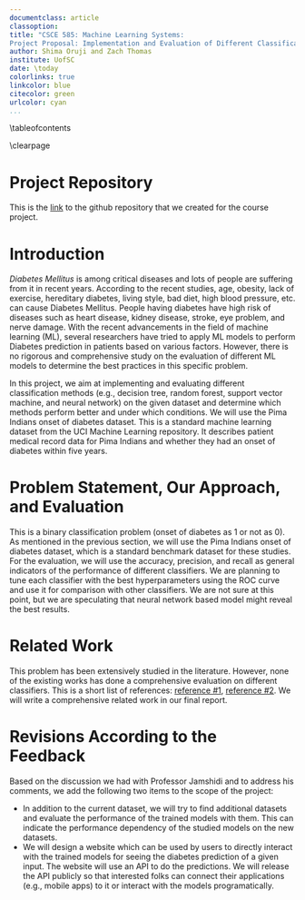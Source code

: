 ```yaml
---
documentclass: article
classoption:
title: "CSCE 585: Machine Learning Systems:
Project Proposal: Implementation and Evaluation of Different Classification Algorithms to Predict Diabetes"
author: Shima Oruji and Zach Thomas
institute: UofSC
date: \today
colorlinks: true
linkcolor: blue
citecolor: green
urlcolor: cyan
...
```


\tableofcontents

\clearpage

# Project Repository
This is the [link](https://github.com/shima-oruji-chem/ML-Course) to the github repository that we created for the course project.

# Introduction
*Diabetes Mellitus* is among critical diseases and lots of people are suffering from it in recent years. According to the recent studies, age, obesity, lack of exercise, hereditary diabetes, living style, bad diet, high blood pressure, etc. can cause Diabetes Mellitus. People having diabetes have high risk of diseases such as heart disease, kidney disease, stroke, eye problem, and nerve damage. With the recent advancements in the field of machine learning (ML), several researchers have tried to apply ML models to perform Diabetes prediction in patients based on various factors. However, there is no rigorous and comprehensive study on the evaluation of different ML models to determine the best practices in this specific problem.

In this project, we aim at implementing and evaluating different classification methods (e.g., decision tree, random forest, support vector machine, and neural network) on the given dataset and determine which methods perform better and under which conditions. We will use the Pima Indians onset of diabetes dataset. This is a standard machine learning dataset from the UCI Machine Learning repository. It describes patient medical record data for Pima Indians and whether they had an onset of diabetes within five years.

# Problem Statement, Our Approach, and Evaluation
This is a binary classification problem (onset of diabetes as 1 or not as 0). As mentioned in the previous section, we will use the Pima Indians onset of diabetes dataset, which is a standard benchmark dataset for these studies. For the evaluation, we will use the accuracy, precision, and recall as general indicators of the performance of different classifiers. We are planning to tune each classifier with the best hyperparameters using the ROC curve and use it for comparison with other classifiers. We are not sure at this point, but we are speculating that neural network based model might reveal the best results.

# Related Work
This problem has been extensively studied in the literature. However, none of the existing works has done a comprehensive evaluation on different classifiers. This is a short list of references: [reference \#1](https://www.hindawi.com/journals/jhe/2022/1684017/), [reference \#2](https://www.sciencedirect.com/science/article/pii/S1877050920300557). We will write a comprehensive related work in our final report.

# Revisions According to the Feedback
Based on the discussion we had with Professor Jamshidi and to address his comments, we add the following two items to the scope of the project:

* In addition to the current dataset, we will try to find additional datasets and evaluate the performance of the trained models with them. This can indicate the performance dependency of the studied models on the new datasets.
* We will design a website which can be used by users to directly interact with the trained models for seeing the diabetes prediction of a given input. The website will use an API to do the predictions. We will release the API publicly so that interested folks can connect their applications (e.g., mobile apps) to it or interact with the models programatically.
